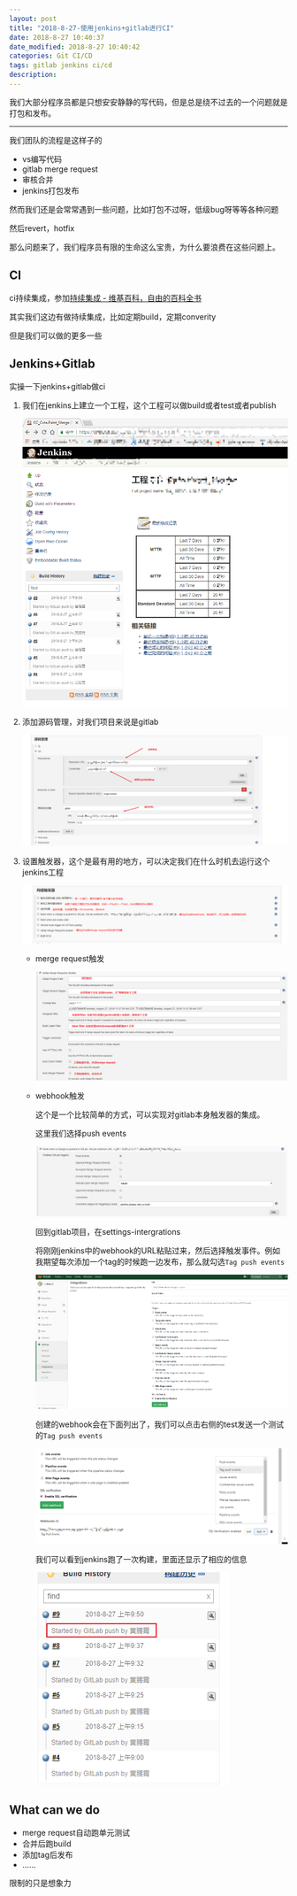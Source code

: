 ```yaml
---
layout: post
title: "2018-8-27-使用jenkins+gitlab进行CI"
date: 2018-8-27 10:40:37
date_modified: 2018-8-27 10:40:42
categories: Git CI/CD
tags: gitlab jenkins ci/cd
description: 
---
```


我们大部分程序员都是只想安安静静的写代码，但是总是绕不过去的一个问题就是打包和发布。

-----

我们团队的流程是这样子的

- vs编写代码
- gitlab merge request
- 审核合并
- jenkins打包发布

然而我们还是会常常遇到一些问题，比如打包不过呀，低级bug呀等等各种问题

然后revert，hotfix

那么问题来了，我们程序员有限的生命这么宝贵，为什么要浪费在这些问题上。

## CI

ci持续集成，参加[持续集成 - 维基百科，自由的百科全书](https://zh.wikipedia.org/wiki/%E6%8C%81%E7%BA%8C%E6%95%B4%E5%90%88)

其实我们这边有做持续集成，比如定期build，定期converity

但是我们可以做的更多一些

## Jenkins+Gitlab

实操一下jenkins+gitlab做ci

1. 我们在jenkins上建立一个工程，这个工程可以做build或者test或者publish

   ![1535340744971](../media/1535340744971.png)

2. 添加源码管理，对我们项目来说是gitlab

   ![1535341430819](../media/1535341430819.png)

3. 设置触发器，这个是最有用的地方，可以决定我们在什么时机去运行这个jenkins工程

   ![1535342903000](../media/1535342903000.png)

   - merge request触发

     ![1535343239580](../media/1535343239580.png)

   - webhook触发

     这个是一个比较简单的方式，可以实现对gitlab本身触发器的集成。

     这里我们选择push events

     ![1535343990039](../media/1535343990039.png)

     回到gitlab项目，在settings-intergrations

     将刚刚jenkins中的webhook的URL粘贴过来，然后选择触发事件。例如我期望每次添加一个tag的时候跑一边发布，那么就勾选`Tag push events`

     ![1535344215615](../media/1535344215615.png)

     创建的webhook会在下面列出了，我们可以点击右侧的test发送一个测试的`Tag push events`

     ![1535344427821](../media/1535344427821.png)

     我们可以看到jenkins跑了一次构建，里面还显示了相应的信息

     ![1535344574967](../media/1535344574967.png)


## What can we do

- merge request自动跑单元测试
- 合并后跑build
- 添加tag后发布
- ……

限制的只是想象力




